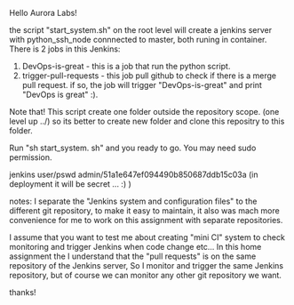 Hello Aurora Labs!

the script "start_system.sh" on the root level will create a jenkins server with python_ssh_node connnected to master, both runing in container.
There is 2 jobs in this Jenkins:
1. DevOps-is-great - this is a job that run the python script.
2. trigger-pull-requests - this job pull github to check if there is a merge pull request.
if so, the job will trigger "DevOps-is-great" and print "DevOps is great" :).

Note that!
This script create one folder outside the repository scope. (one level up ../)
so its better to create new folder and clone this repositry to this folder.

Run "sh start_system. sh" and you ready to go.
You may need sudo permission.

jenkins user/pswd
admin/51a1e647ef094490b850687ddb15c03a  (in deployment it will be secret ... :) )

notes:
I separate the "Jenkins system and configuration files" to the different git repository, to make it easy to maintain,
it also was mach more convenience for me to work on this assignment with separate repositories.

I assume that you want to test me about creating "mini CI" system to check monitoring and trigger Jenkins when code change etc...
In this home assignment the I understand that the "pull requests" is on the same repository of the Jenkins server,
So I monitor and trigger the same Jenkins repository, but of course we can monitor any other git repository we want.

thanks!

